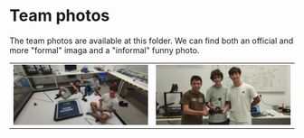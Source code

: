 # Team photos
The team photos are available at this folder. We can find both an official and more "formal" imaga and a "informal" funny photo.

| | |
| ------------------------- | ------------------------- |
| ![ ](./team-photos/Funny%20Image.jpg) | ![ ](./team-photos/Team%20Photo.jpg) |